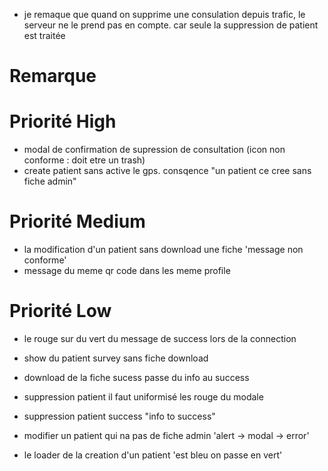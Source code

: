 
 - je remaque que quand on supprime une consulation depuis trafic, le serveur ne le prend pas en compte. car seule la suppression de patient est traitée


 # Remarque 

 # Priorité High
 - modal de confirmation de supression de consultation (icon non conforme : doit etre un trash)
 -  create patient sans active le gps. consqence "un patient ce cree sans fiche admin"



# Priorité Medium
 -  la modification d'un patient sans download une fiche 'message non conforme'
 -  message du meme qr code dans les meme profile  


# Priorité Low
  -  le rouge sur du vert du message de success lors de la connection
 -  show du patient survey sans fiche download 
  -  download de la fiche sucess passe du info au success

  - suppression patient il faut uniformisé les rouge du modale
- suppression patient success "info to success"
 - modifier un patient qui na pas de fiche admin 'alert -> modal -> error'
  - le loader de la creation d'un patient 'est bleu on passe en vert'

